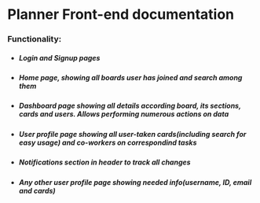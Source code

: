 # Planner Front-end documentation

### Functionality:
* ##### Login and Signup pages
* ##### Home page, showing all boards user has joined and search among them
* ##### Dashboard page showing all details according board, its sections, cards and users. Allows performing numerous actions on data
* ##### User profile page showing all user-taken cards(including search for easy usage) and co-workers on correspondind tasks
* ##### Notifications section in header to track all changes
* ##### Any other user profile page showing needed info(username, ID, email and cards)

  
